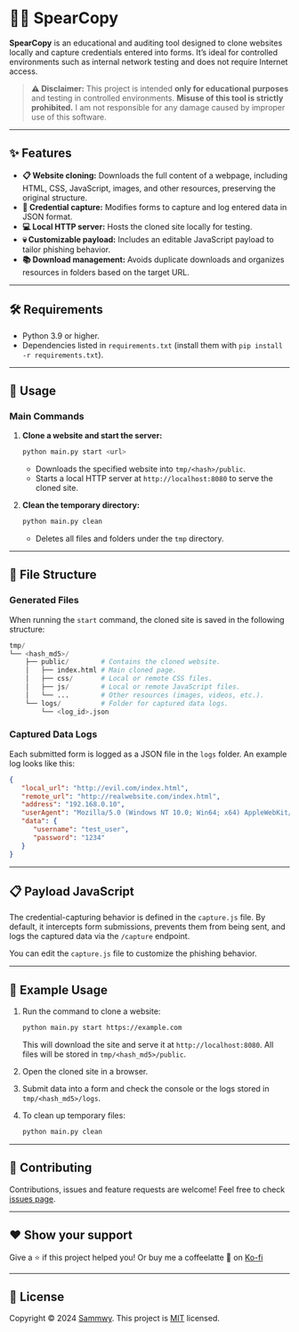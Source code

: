 # 🕵️‍♂️ SpearCopy

**SpearCopy** is an educational and auditing tool designed to clone websites locally and capture credentials entered into forms. It’s ideal for controlled environments such as internal network testing and does not require Internet access.

> **⚠️ Disclaimer:** This project is intended **only for educational purposes** and testing in controlled environments. **Misuse of this tool is strictly prohibited.** I am not responsible for any damage caused by improper use of this software.

---

## ✨ **Features**

- **📋 Website cloning:** Downloads the full content of a webpage, including HTML, CSS, JavaScript, images, and other resources, preserving the original structure.
- **🦝 Credential capture:** Modifies forms to capture and log entered data in JSON format.
- **💻 Local HTTP server:** Hosts the cloned site locally for testing.
- **💀 Customizable payload:** Includes an editable JavaScript payload to tailor phishing behavior.
- **📚 Download management:** Avoids duplicate downloads and organizes resources in folders based on the target URL.

---

## 🛠️ **Requirements**

- Python 3.9 or higher.
- Dependencies listed in `requirements.txt` (install them with `pip install -r requirements.txt`).

---

## 🚀 **Usage**

### **Main Commands**

1. **Clone a website and start the server:**

   ```bash
   python main.py start <url>
   ```

   - Downloads the specified website into `tmp/<hash>/public`.
   - Starts a local HTTP server at `http://localhost:8080` to serve the cloned site.

2. **Clean the temporary directory:**

   ```bash
   python main.py clean
   ```

   - Deletes all files and folders under the `tmp` directory.

---

## 📁 **File Structure**

### **Generated Files**

When running the `start` command, the cloned site is saved in the following structure:

```python
tmp/
└── <hash_md5>/
    ├── public/        # Contains the cloned website.
    │   ├── index.html # Main cloned page.
    │   ├── css/       # Local or remote CSS files.
    │   ├── js/        # Local or remote JavaScript files.
    │   └── ...        # Other resources (images, videos, etc.).
    └── logs/          # Folder for captured data logs.
        └── <log_id>.json
```

### **Captured Data Logs**

Each submitted form is logged as a JSON file in the `logs` folder. An example log looks like this:

```json
{
   "local_url": "http://evil.com/index.html",
   "remote_url": "http://realwebsite.com/index.html",
   "address": "192.168.0.10",
   "userAgent": "Mozilla/5.0 (Windows NT 10.0; Win64; x64) AppleWebKit/537.36 (KHTML, like Gecko) Chrome/118.0.5993.94 Safari/537.36",
   "data": {
      "username": "test_user",
      "password": "1234"
   }
}
```

---

## 📋 **Payload JavaScript**

The credential-capturing behavior is defined in the `capture.js` file. By default, it intercepts form submissions, prevents them from being sent, and logs the captured data via the `/capture` endpoint.

You can edit the `capture.js` file to customize the phishing behavior.

---

## 📢 **Example Usage**

1. Run the command to clone a website:

   ```bash
   python main.py start https://example.com
   ```

   This will download the site and serve it at `http://localhost:8080`. All files will be stored in `tmp/<hash_md5>/public`.

2. Open the cloned site in a browser.

3. Submit data into a form and check the console or the logs stored in `tmp/<hash_md5>/logs`.

4. To clean up temporary files:

   ```bash
   python main.py clean
   ```

---

## 🤝 Contributing

Contributions, issues and feature requests are welcome! Feel free to check [issues page](https://github.com/sammwyy/spearcopy/issues).

---

## ❤️ Show your support

Give a ⭐️ if this project helped you! Or buy me a coffeelatte 🙌 on [Ko-fi](https://ko-fi.com/sammwy)

---

## 📝 License

Copyright © 2024 [Sammwy](https://github.com/sammwyy). This project is [MIT](LICENSE) licensed.

